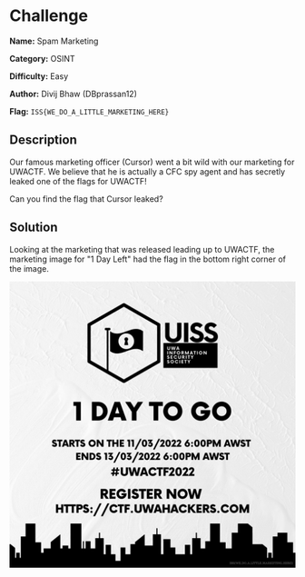 # Challenge

**Name:** Spam Marketing

**Category:** OSINT

**Difficulty:** Easy

**Author:** Divij Bhaw (DBprassan12)

**Flag:** `ISS{WE_DO_A_LITTLE_MARKETING_HERE}`

## Description

Our famous marketing officer (Cursor) went a bit wild with our marketing for UWACTF. We believe that he is actually a CFC spy agent and has secretly leaked one of the flags for UWACTF!

Can you find the flag that Cursor leaked?

## Solution

Looking at the marketing that was released leading up to UWACTF, the marketing image for "1 Day Left" had the flag in the bottom right corner of the image.

![](solution/UWACTF_1DAY.png)